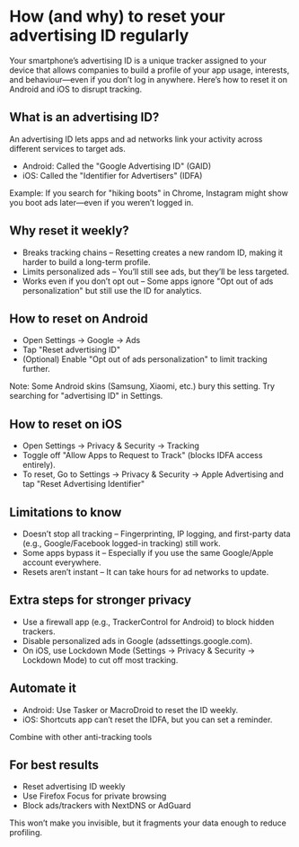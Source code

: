 # How (and why) to reset your advertising ID regularly

Your smartphone’s advertising ID is a unique tracker assigned to your device that allows companies to build a 
profile of your app usage, interests, and behaviour—even if you don’t log in anywhere. Here’s how to reset it on 
Android and iOS to disrupt tracking.

## What is an advertising ID?

An advertising ID lets apps and ad networks link your activity across different services to target ads.

* Android: Called the "Google Advertising ID" (GAID)
* iOS: Called the "Identifier for Advertisers" (IDFA)

Example: If you search for "hiking boots" in Chrome, Instagram might show you boot ads later—even if you weren’t logged in.

## Why reset it weekly?

* Breaks tracking chains – Resetting creates a new random ID, making it harder to build a long-term profile.
* Limits personalized ads – You’ll still see ads, but they’ll be less targeted.
* Works even if you don’t opt out – Some apps ignore "Opt out of ads personalization" but still use the ID for analytics.

## How to reset on Android

* Open Settings → Google → Ads
* Tap "Reset advertising ID"
* (Optional) Enable "Opt out of ads personalization" to limit tracking further.

Note: Some Android skins (Samsung, Xiaomi, etc.) bury this setting. Try searching for "advertising ID" in Settings.

## How to reset on iOS

* Open Settings → Privacy & Security → Tracking
* Toggle off "Allow Apps to Request to Track" (blocks IDFA access entirely).
* To reset, Go to Settings → Privacy & Security → Apple Advertising and tap "Reset Advertising Identifier"

## Limitations to know

* Doesn’t stop all tracking – Fingerprinting, IP logging, and first-party data (e.g., Google/Facebook logged-in tracking) still work.
* Some apps bypass it – Especially if you use the same Google/Apple account everywhere.
* Resets aren’t instant – It can take hours for ad networks to update.

## Extra steps for stronger privacy

* Use a firewall app (e.g., TrackerControl for Android) to block hidden trackers.
* Disable personalized ads in Google (adssettings.google.com).
* On iOS, use Lockdown Mode (Settings → Privacy & Security → Lockdown Mode) to cut off most tracking.

## Automate it

* Android: Use Tasker or MacroDroid to reset the ID weekly.
* iOS: Shortcuts app can’t reset the IDFA, but you can set a reminder.

Combine with other anti-tracking tools

## For best results

* Reset advertising ID weekly
* Use Firefox Focus for private browsing
* Block ads/trackers with NextDNS or AdGuard

This won’t make you invisible, but it fragments your data enough to reduce profiling.